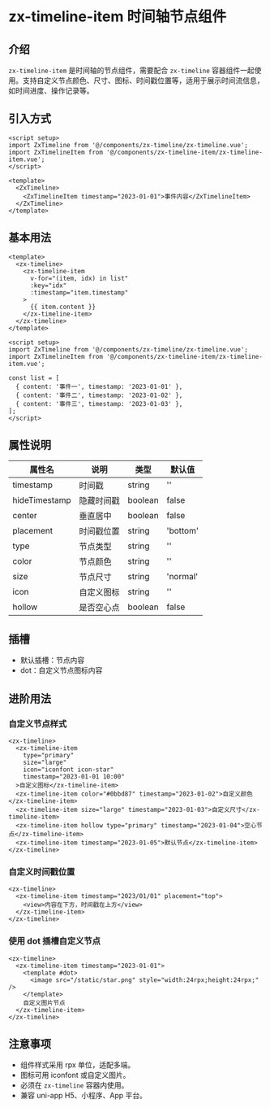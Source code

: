 # zx-timeline-item 时间轴节点组件

## 介绍

`zx-timeline-item` 是时间轴的节点组件，需要配合 `zx-timeline` 容器组件一起使用。支持自定义节点颜色、尺寸、图标、时间戳位置等，适用于展示时间流信息，如时间进度、操作记录等。

## 引入方式

```vue
<script setup>
import ZxTimeline from '@/components/zx-timeline/zx-timeline.vue';
import ZxTimelineItem from '@/components/zx-timeline-item/zx-timeline-item.vue';
</script>

<template>
  <ZxTimeline>
    <ZxTimelineItem timestamp="2023-01-01">事件内容</ZxTimelineItem>
  </ZxTimeline>
</template>
```

## 基本用法

```vue
<template>
  <zx-timeline>
    <zx-timeline-item
      v-for="(item, idx) in list"
      :key="idx"
      :timestamp="item.timestamp"
    >
      {{ item.content }}
    </zx-timeline-item>
  </zx-timeline>
</template>

<script setup>
import ZxTimeline from '@/components/zx-timeline/zx-timeline.vue';
import ZxTimelineItem from '@/components/zx-timeline-item/zx-timeline-item.vue';

const list = [
  { content: '事件一', timestamp: '2023-01-01' },
  { content: '事件二', timestamp: '2023-01-02' },
  { content: '事件三', timestamp: '2023-01-03' },
];
</script>
```

## 属性说明

| 属性名 | 说明 | 类型 | 默认值 |
|-------|------|------|--------|
| timestamp | 时间戳 | string | '' |
| hideTimestamp | 隐藏时间戳 | boolean | false |
| center | 垂直居中 | boolean | false |
| placement | 时间戳位置 | string | 'bottom' | 可选值：'top'/'bottom' |
| type | 节点类型 | string | '' | 可选值：'primary'/'success'/'warning'/'danger'/'info' |
| color | 节点颜色 | string | '' | 自定义颜色值，如 '#0bbd87' |
| size | 节点尺寸 | string | 'normal' | 可选值：'normal'/'large' |
| icon | 自定义图标 | string | '' | 传入 icon class 或 unicode |
| hollow | 是否空心点 | boolean | false |

## 插槽

- 默认插槽：节点内容
- dot：自定义节点图标内容

## 进阶用法

### 自定义节点样式

```vue
<zx-timeline>
  <zx-timeline-item
    type="primary"
    size="large"
    icon="iconfont icon-star"
    timestamp="2023-01-01 10:00"
  >自定义图标</zx-timeline-item>
  <zx-timeline-item color="#0bbd87" timestamp="2023-01-02">自定义颜色</zx-timeline-item>
  <zx-timeline-item size="large" timestamp="2023-01-03">自定义尺寸</zx-timeline-item>
  <zx-timeline-item hollow type="primary" timestamp="2023-01-04">空心节点</zx-timeline-item>
  <zx-timeline-item timestamp="2023-01-05">默认节点</zx-timeline-item>
</zx-timeline>
```

### 自定义时间戳位置

```vue
<zx-timeline>
  <zx-timeline-item timestamp="2023/01/01" placement="top">
    <view>内容在下方，时间戳在上方</view>
  </zx-timeline-item>
</zx-timeline>
```

### 使用 dot 插槽自定义节点

```vue
<zx-timeline>
  <zx-timeline-item timestamp="2023-01-01">
    <template #dot>
      <image src="/static/star.png" style="width:24rpx;height:24rpx;" />
    </template>
    自定义图片节点
  </zx-timeline-item>
</zx-timeline>
```

## 注意事项

- 组件样式采用 rpx 单位，适配多端。
- 图标可用 iconfont 或自定义图片。
- 必须在 `zx-timeline` 容器内使用。
- 兼容 uni-app H5、小程序、App 平台。